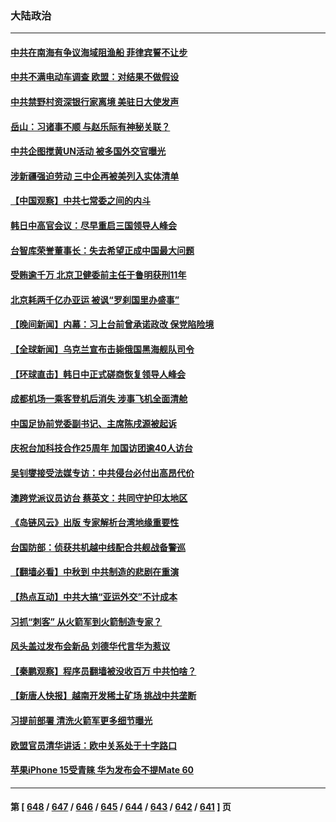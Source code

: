 ### 大陆政治
---
#### [中共在南海有争议海域阻渔船 菲律宾誓不让步](../../pages/ncid277/n14081769.md) 
#### [中共不满电动车调查 欧盟：对结果不做假设](../../pages/ncid277/n14081740.md) 
#### [中共禁野村资深银行家离境 美驻日大使发声](../../pages/ncid277/n14081702.md) 
#### [岳山：习诸事不顺 与赵乐际有神秘关联？](../../pages/ncid277/n14080826.md) 
#### [中共企图搅黄UN活动 被多国外交官曝光](../../pages/ncid277/n14081668.md) 
#### [涉新疆强迫劳动 三中企再被美列入实体清单](../../pages/ncid277/n14081691.md) 
#### [【中国观察】中共七常委之间的内斗](../../pages/ncid277/n14081498.md) 
#### [韩日中高官会议：尽早重启三国领导人峰会](../../pages/ncid277/n14081616.md) 
#### [台智库荣誉董事长：失去希望正成中国最大问题](../../pages/ncid277/n14081538.md) 
#### [受贿逾千万 北京卫健委前主任于鲁明获刑11年](../../pages/ncid277/n14081542.md) 
#### [北京耗两千亿办亚运 被讽“罗刹国里办盛事”](../../pages/ncid277/n14081513.md) 
#### [【晚间新闻】内幕：习上台前曾承诺政改 保党陷险境](../../pages/ncid277/n14081501.md) 
#### [【全球新闻】乌克兰宣布击毙俄国黑海舰队司令](../../pages/ncid277/n14081502.md) 
#### [【环球直击】韩日中正式磋商恢复领导人峰会](../../pages/ncid277/n14080736.md) 
#### [成都机场一乘客登机后消失 涉事飞机全面清舱](../../pages/ncid277/n14081503.md) 
#### [中国足协前党委副书记、主席陈戌源被起诉](../../pages/ncid277/n14081483.md) 
#### [庆祝台加科技合作25周年 加国访团逾40人访台](../../pages/ncid277/n14081461.md) 
#### [吴钊燮接受法媒专访：中共侵台必付出高昂代价](../../pages/ncid277/n14081396.md) 
#### [澳跨党派议员访台 蔡英文：共同守护印太地区](../../pages/ncid277/n14081372.md) 
#### [《岛链风云》出版 专家解析台湾地缘重要性](../../pages/ncid277/n14080959.md) 
#### [台国防部：侦获共机越中线配合共舰战备警巡](../../pages/ncid277/n14081358.md) 
#### [【翻墙必看】中秋到 中共制造的悲剧在重演](../../pages/ncid277/n14081290.md) 
#### [【热点互动】中共大搞“亚运外交”不计成本](../../pages/ncid277/n14081143.md) 
#### [习抓“刺客” 从火箭军到火箭制造专家？](../../pages/ncid277/n14081001.md) 
#### [风头盖过发布会新品 刘德华代言华为惹议](../../pages/ncid277/n14081122.md) 
#### [【秦鹏观察】程序员翻墙被没收百万 中共怕啥？](../../pages/ncid277/n14081116.md) 
#### [【新唐人快报】越南开发稀土矿场 挑战中共垄断](../../pages/ncid277/n14081138.md) 
#### [习提前部署 清洗火箭军更多细节曝光](../../pages/ncid277/n14081131.md) 
#### [欧盟官员清华讲话：欧中关系处于十字路口](../../pages/ncid277/n14081030.md) 
#### [苹果iPhone 15受青睐 华为发布会不提Mate 60](../../pages/ncid277/n14081017.md) 

---
#### 第 [ [648](./648.md) / [647](./647.md) / [646](./646.md) / [645](./645.md) / [644](./644.md) / [643](./643.md) / [642](./642.md) / [641](./641.md) ] 页
